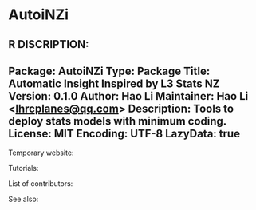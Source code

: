 # AutoiNZi

R DISCRIPTION:
------------------------------------------------------------------------------------------------------------------------------
Package: AutoiNZi 
Type: Package 
Title: Automatic Insight Inspired by L3 Stats NZ Version: 0.1.0 
Author: Hao Li 
Maintainer: Hao Li &lt;lhrcplanes@qq.com> 
Description: Tools to deploy stats models with minimum coding. License: MIT Encoding: UTF-8 LazyData: true
------------------------------------------------------------------------------------------------------------------------------
Temporary website:

Tutorials:

List of contributors:

See also:
